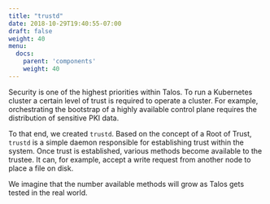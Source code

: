 ```yaml
---
title: "trustd"
date: 2018-10-29T19:40:55-07:00
draft: false
weight: 40
menu:
  docs:
    parent: 'components'
    weight: 40
---
```


Security is one of the highest priorities within Talos.
To run a Kubernetes cluster a certain level of trust is required to operate a cluster.
For example, orchestrating the bootstrap of a highly available control plane requires the distribution of sensitive PKI data.

To that end, we created `trustd`.
Based on the concept of a Root of Trust, `trustd` is a simple daemon responsible for establishing trust within the system.
Once trust is established, various methods become available to the trustee.
It can, for example, accept a write request from another node to place a file on disk.

We imagine that the number available methods will grow as Talos gets tested in the real world.
